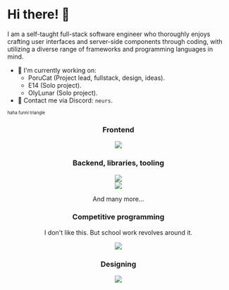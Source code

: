 # Hi there! 👋

I am a self-taught full-stack software engineer who thoroughly enjoys crafting user interfaces and server-side components through coding, with utilizing a diverse range of frameworks and programming languages in mind.

- 🔭 I'm currently working on:
  - PoruCat (Project lead, fullstack, design, ideas).
  - E14 (Solo project).
  - OlyLunar (Solo project).
- 📨 Contact me via Discord: `neurs`.

<sub><sup>haha funni triangle</sup></sub>
<h3 align=center>Frontend</h3>

<div align=center>
  <img src="https://sili-icons.neursdev.tk/icons?i=net,flutter,androidstudio,electron,react,svelte,vue,mui,bootstrap,js,html,css"/>
</div>

<h3 align=center>Backend, libraries, tooling</h3>
<div align=center>
  <img src="https://sili-icons.neursdev.tk/icons?i=python,nodejs,typescript,dart,kotlin,php,bash,cs,java"/>
</div>
<div align=center>
  <img src="https://sili-icons.neursdev.tk/icons?i=sqlite,mongo,flask,firebase,vite,socketio,fastapi,express,selenium"/>
</div>

<p align=center>And many more...</p>

<h3 align=center>Competitive programming</h3>
<p align=center>I don't like this. But school work revolves around it.</p>
<div align=center>
  <img src="https://sili-icons.neursdev.tk/icons?i=python,cpp,c"/>
</div>

<h3 align=center>Designing</h3>

<div align=center>
  <img src="https://sili-icons.neursdev.tk/icons?i=figma,xd,ai,ps,pr,blender"/>
</div>
